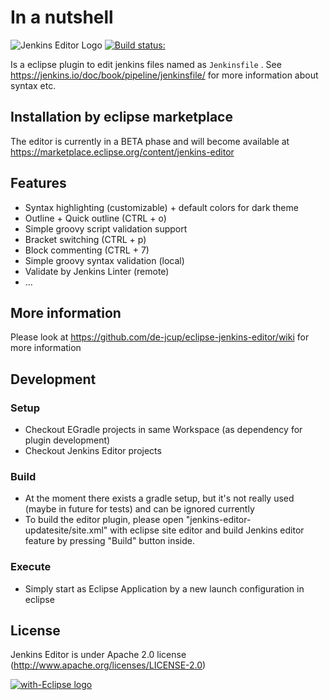 # In a nutshell
![Jenkins Editor Logo](https://github.com/de-jcup/eclipse-jenkins-editor/raw/master/jenkins-editor-plugin/html/images/jenkins-editor-logo.png)
[![Build status:](https://travis-ci.org/de-jcup/eclipse-jenkins-editor.svg?branch=master)](https://travis-ci.org/de-jcup/eclipse-jenkins-editor)

Is a eclipse plugin to edit jenkins files named as `Jenkinsfile` . See https://jenkins.io/doc/book/pipeline/jenkinsfile/ for more information about syntax etc.

## Installation by eclipse marketplace
The editor is currently in a BETA phase and will become available at
https://marketplace.eclipse.org/content/jenkins-editor

## Features
- Syntax highlighting (customizable) + default colors for dark theme
- Outline + Quick outline (CTRL + o)
- Simple groovy script validation support
- Bracket switching (CTRL + p)
- Block commenting (CTRL + 7)
- Simple groovy syntax validation (local)
- Validate by Jenkins Linter (remote)
- ...

## More information
Please look at https://github.com/de-jcup/eclipse-jenkins-editor/wiki for more information

## Development
### Setup 
- Checkout EGradle projects in same Workspace (as dependency for plugin development)
- Checkout Jenkins Editor projects
### Build
- At the moment there exists a gradle setup, but it's not really used (maybe in future for tests)
  and can be ignored currently
- To build the editor plugin, please open "jenkins-editor-updatesite/site.xml"
  with eclipse site editor and build Jenkins editor feature by pressing "Build" button inside.
### Execute
- Simply start as Eclipse Application by a new launch configuration in eclipse 

## License
Jenkins Editor is under Apache 2.0 license (http://www.apache.org/licenses/LICENSE-2.0)

<a href="http://with-eclipse.github.io/" target="_blank">
<img alt="with-Eclipse logo" src="http://with-eclipse.github.io/with-eclipse-0.jpg" />
</a>

